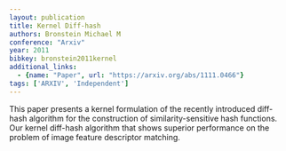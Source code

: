 ```yaml
---
layout: publication
title: Kernel Diff-hash
authors: Bronstein Michael M
conference: "Arxiv"
year: 2011
bibkey: bronstein2011kernel
additional_links:
  - {name: "Paper", url: "https://arxiv.org/abs/1111.0466"}
tags: ['ARXIV', 'Independent']
---
```

This paper presents a kernel formulation of the recently introduced diff-hash algorithm for the construction of similarity-sensitive hash functions. Our kernel diff-hash algorithm that shows superior performance on the problem of image feature descriptor matching.

